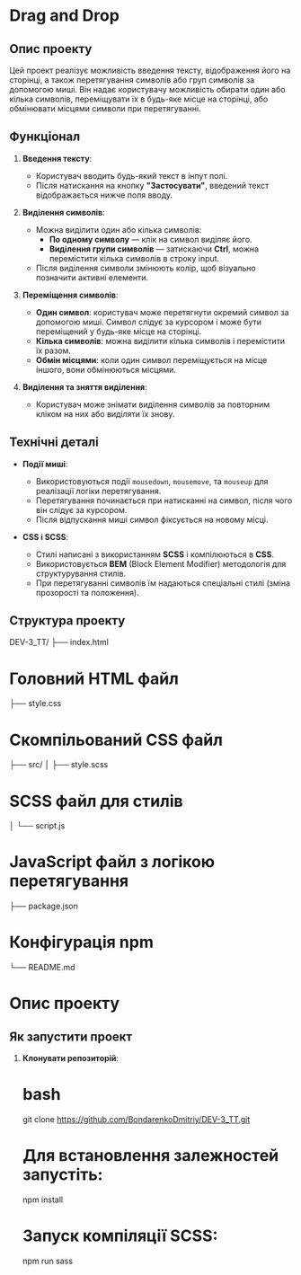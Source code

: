 # Drag and Drop

## Опис проекту
Цей проект реалізує можливість введення тексту, відображення його на сторінці, а також перетягування символів або груп символів за допомогою миші. Він надає користувачу можливість обирати один або кілька символів, переміщувати їх в будь-яке місце на сторінці, або обмінювати місцями символи при перетягуванні.

## Функціонал

1. **Введення тексту**:
   - Користувач вводить будь-який текст в інпут полі.
   - Після натискання на кнопку **"Застосувати"**, введений текст відображається нижче поля вводу.

2. **Виділення символів**:
   - Можна виділити один або кілька символів:
     - **По одному символу** — клік на символ виділяє його.
     - **Виділення групи символів** — затискаючи **Ctrl**, можна перемістити кілька символів в строку input.
   - Після виділення символи змінюють колір, щоб візуально позначити активні елементи.

3. **Переміщення символів**:
   - **Один символ**: користувач може перетягнути окремий символ за допомогою миші. Символ слідує за курсором і може бути переміщений у будь-яке місце на сторінці.
   - **Кілька символів**: можна виділити кілька символів і перемістити їх разом.
   - **Обмін місцями**: коли один символ переміщується на місце іншого, вони обмінюються місцями.

4. **Виділення та зняття виділення**:
   - Користувач може знімати виділення символів за повторним кліком на них або виділяти їх знову.

## Технічні деталі

- **Події миші**:
  - Використовуються події `mousedown`, `mousemove`, та `mouseup` для реалізації логіки перетягування.
  - Перетягування починається при натисканні на символ, після чого він слідує за курсором.
  - Після відпускання миші символ фіксується на новому місці.

- **CSS і SCSS**:
  - Стилі написані з використанням **SCSS** і компілюються в **CSS**.
  - Використовується **BEM** (Block Element Modifier) методологія для структурування стилів.
  - При перетягуванні символів їм надаються спеціальні стилі (зміна прозорості та положення).

## Структура проекту
DEV-3_TT/
├── index.html 
# Головний HTML файл 
├── style.css
# Скомпільований CSS файл 
├── src/ │ 
 ├── style.scss 
 # SCSS файл для стилів 
 │ └── script.js 
 # JavaScript файл з логікою перетягування 
 ├── package.json 
 # Конфігурація npm 
 └── README.md 
 # Опис проекту
 
## Як запустити проект
1. **Клонувати репозиторій**:
   # bash
   git clone https://github.com/BondarenkoDmitriy/DEV-3_TT.git
   # Для встановлення залежностей запустіть:
   npm install
   # Запуск компіляції SCSS:
   npm run sass

